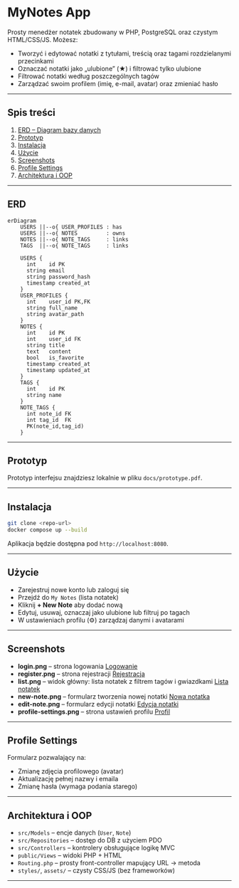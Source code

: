 # MyNotes App

Prosty menedżer notatek zbudowany w PHP, PostgreSQL oraz czystym HTML/CSS/JS. Możesz:

- Tworzyć i edytować notatki z tytułami, treścią oraz tagami rozdzielanymi przecinkami
- Oznaczać notatki jako „ulubione” (★) i filtrować tylko ulubione
- Filtrować notatki według poszczególnych tagów
- Zarządzać swoim profilem (imię, e-mail, avatar) oraz zmieniać hasło

---

## Spis treści

1. [ERD – Diagram bazy danych](#erd)
2. [Prototyp](#prototyp)
3. [Instalacja](#instalacja)
4. [Użycie](#uzycie)
5. [Screenshots](#screenshots)
6. [Profile Settings](#profile-settings)
7. [Architektura i OOP](#architektura-i-oop)

---

## ERD

```mermaid
erDiagram
    USERS ||--o{ USER_PROFILES : has
    USERS ||--o{ NOTES         : owns
    NOTES ||--o{ NOTE_TAGS     : links
    TAGS  ||--o{ NOTE_TAGS     : links

    USERS {
      int    id PK
      string email
      string password_hash
      timestamp created_at
    }
    USER_PROFILES {
      int    user_id PK,FK
      string full_name
      string avatar_path
    }
    NOTES {
      int    id PK
      int    user_id FK
      string title
      text   content
      bool   is_favorite
      timestamp created_at
      timestamp updated_at
    }
    TAGS {
      int    id PK
      string name
    }
    NOTE_TAGS {
      int note_id FK
      int tag_id  FK
      PK(note_id,tag_id)
    }

```

---

## Prototyp

Prototyp interfejsu znajdziesz lokalnie w pliku `docs/prototype.pdf`.

---

## Instalacja

```bash
git clone <repo-url>
docker compose up --build
```

Aplikacja będzie dostępna pod `http://localhost:8080`.

---

## Użycie

- Zarejestruj nowe konto lub zaloguj się
- Przejdź do `My Notes` (lista notatek)
- Kliknij **+ New Note** aby dodać nową
- Edytuj, usuwaj, oznaczaj jako ulubione lub filtruj po tagach
- W ustawieniach profilu (⚙) zarządzaj danymi i avatarami

---

## Screenshots

- **login.png** – strona logowania
  [Logowanie](docs/screenshots/login.png)
- **register.png** – strona rejestracji
  [Rejestracja](docs/screenshots/register.png)
- **list.png** – widok główny: lista notatek z filtrem tagów i gwiazdkami
  [Lista notatek](docs/screenshots/list.png)
- **new-note.png** – formularz tworzenia nowej notatki
  [Nowa notatka](docs/screenshots/new-note.png)
- **edit-note.png** – formularz edycji notatki
  [Edycja notatki](docs/screenshots/edit-note.png)
- **profile-settings.png** – strona ustawień profilu
  [Profil](docs/screenshots/profile-settings.png)

---

## Profile Settings

Formularz pozwalający na:

- Zmianę zdjęcia profilowego (avatar)
- Aktualizację pełnej nazwy i emaila
- Zmianę hasła (wymaga podania starego)

---

## Architektura i OOP

- `src/Models` – encje danych (`User`, `Note`)
- `src/Repositories` – dostęp do DB z użyciem PDO
- `src/Controllers` – kontrolery obsługujące logikę MVC
- `public/Views` – widoki PHP + HTML
- `Routing.php` – prosty front-controller mapujący URL → metoda
- `styles/`, `assets/` – czysty CSS/JS (bez frameworków)

---

